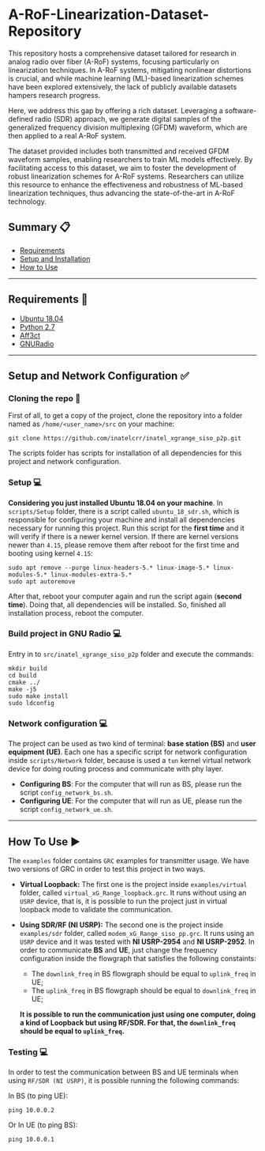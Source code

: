 # A-RoF-Linearization-Dataset-Repository

This repository hosts a comprehensive dataset tailored for research in analog radio over fiber (A-RoF) systems, focusing particularly on linearization techniques. In A-RoF systems, mitigating nonlinear distortions is crucial, and while machine learning (ML)-based linearization schemes have been explored extensively, the lack of publicly available datasets hampers research progress. 

Here, we address this gap by offering a rich dataset. Leveraging a software-defined radio (SDR) approach, we generate digital samples of the generalized frequency division multiplexing (GFDM) waveform, which are then applied to a real A-RoF system. 

The dataset provided includes both transmitted and received GFDM waveform samples, enabling researchers to train ML models effectively. By facilitating access to this dataset, we aim to foster the development of robust linearization schemes for A-RoF systems. Researchers can utilize this resource to enhance the effectiveness and robustness of ML-based linearization techniques, thus advancing the state-of-the-art in A-RoF technology. 


## Summary :clipboard:

* [Requirements](#requirements)
* [Setup and Installation](#setup-installation)
* [How to Use](#how-to-use)

*********************

##  Requirements :pencil: <a name="requirements"></a>

* [Ubuntu 18.04](https://releases.ubuntu.com/18.04/)
* [Python 2.7](https://www.python.org/)
* [Aff3ct](https://github.com/aff3ct/aff3ct.git)
* [GNURadio](https://www.gnuradio.org/)

*********************

##  Setup and Network Configuration :white_check_mark: <a name="setup-installation"></a>

### Cloning the repo :file_folder:
First of all, to get a copy of the project, clone the repository into a folder named as `/home/<user_name>/src` on your machine:

```shell
git clone https://github.com/inatelcrr/inatel_xgrange_siso_p2p.git
```

The scripts folder has scripts for installation of all dependencies for this project and network configuration.

### Setup :computer:

**Considering you just installed Ubuntu 18.04 on your machine**. In `scripts/Setup` folder, there is a script called `ubuntu_18_sdr.sh`, which is responsible for configuring your machine and install all dependencies necessary for running this project. Run this script for the **first time** and it will verify if there is a newer kernel version. If there are kernel versions newer than `4.15`, please remove them after reboot for the first time and booting using kernel `4.15`:

``` shell
sudo apt remove --purge linux-headers-5.* linux-image-5.* linux-modules-5.* linux-modules-extra-5.*
sudo apt autoremove
```

After that, reboot your computer again and run the script again (**second time**). Doing that, all dependencies will be installed. So, finished all installation process, reboot the computer.

### Build project in GNU Radio :computer:

Entry in to `src/inatel_xgrange_siso_p2p` folder and execute the commands:

``` shell
mkdir build
cd build
cmake ../
make -j5
sudo make install
sudo ldconfig
```

### Network configuration  :computer:

The project can be used as two kind of terminal: **base station (BS)** and **user equipment (UE)**. Each one has a specific script for network configuration inside `scripts/Network` folder, because is used a `tun` kernel virtual network device for doing routing process and communicate with phy layer.
*   **Configuring BS**: For the computer that will run as BS, please run the script `config_network_bs.sh`.
*   **Configuring UE**: For the computer that will run as UE, please run the script `config_network_ue.sh`.

*********************

 ## How To Use :arrow_forward: <a name="how-to-use"></a>

The `examples` folder contains `GRC` examples for transmitter usage. We have two versions of GRC in order to test this project in two ways. 
*   **Virtual Loopback:** The first one is the project inside `examples/virtual` folder, called `virtual_xG_Range_loopback.grc`. It runs without using an `USRP` device, that is, it is possible to run the project just in virtual loopback mode to validate the communication. 
*   **Using SDR/RF (NI USRP):** The second one is the project inside `examples/sdr` folder, called `modem_xG_Range_siso_pp.grc`. It runs using an `USRP` device and it was tested with **NI USRP-2954** and **NI USRP-2952**. In order to communicate **BS** and **UE**, just change the frequency configuration inside the flowgraph that satisfies the following constaints:
    *   The `downlink_freq` in BS flowgraph should be equal to `uplink_freq` in UE;
    *   The `uplink_freq` in BS flowgraph should be equal to `downlink_freq` in UE;

    **It is possible to run the communication just using one computer, doing a kind of Loopback but using RF/SDR. For that, the `downlink_freq` should be equal to `uplink_freq`.**

### Testing  :computer:

In order to test the communication between BS and UE terminals when using `RF/SDR (NI USRP)`, it is possible running the following commands:

In BS (to ping UE):

``` shell
ping 10.0.0.2
```

Or In UE (to ping BS):

``` shell
ping 10.0.0.1
```
